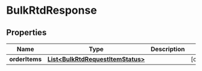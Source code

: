 
# BulkRtdResponse

## Properties
Name | Type | Description | Notes
------------ | ------------- | ------------- | -------------
**orderItems** | [**List&lt;BulkRtdRequestItemStatus&gt;**](BulkRtdRequestItemStatus.md) |  |  [optional]



